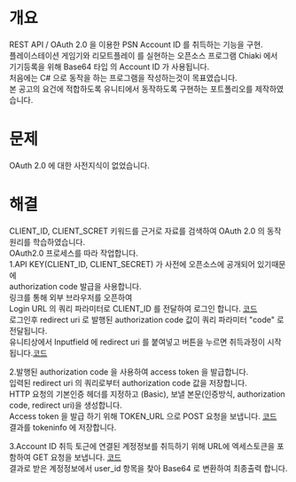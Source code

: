 # 개요
REST API / OAuth 2.0 을 이용한 PSN Account ID 를 취득하는 기능을 구현.  
플레이스테이션 게임기와 리모트플레이 를 실현하는 오픈소스 프로그램 Chiaki 에서  
기기등록을 위해 Base64 타입 의 Account ID 가 사용됩니다.  
처음에는 C# 으로 동작을 하는 프로그램을 작성하는것이 목표였습니다.  
본 공고의 요건에 적합하도록 유니티에서 동작하도록 구현하는 포트폴리오를 제작하였습니다.
         
# 문제
OAuth 2.0 에 대한 사전지식이 없었습니다.
# 해결 
CLIENT_ID, CLIENT_SCRET 키워드를 근거로 자료를 검색하여 OAuth 2.0 의 동작 원리를 학습하였습니다.  
OAuth2.0 프로세스를 따라 작업합니다.  
1.API KEY(CLIENT_ID, CLIENT_SECRET) 가 사전에 오픈소스에 공개되어 있기때문에  
authorization code 발급을 사용합니다.  
링크를 통해 외부 브라우저를 오픈하여  
Login URL 의 쿼리 파라미터로 CLIENT_ID 를 전달하여 로그인 합니다. [코드](https://github.com/hongjeongyun/Unity_Portpolio1/commit/200e4590a92ea992e92efbd79a0cd0bb65bae3b0#diff-59608a8a40d909c99dc7d68c516a10b8a36370ff370b3b84309121cc95831302R8)  
로그인후 redirect uri 로 발행된 authorization code 값이 쿼리 파라미터 "code" 로 전달됩니다.  
유니티상에서 Inputfield 에 redirect uri 를 붙여넣고 버튼을 누르면 취득과정이 시작됩니다.[코드](https://github.com/hongjeongyun/Unity_Portpolio1/commit/88dd894fe7b9bc2273352a5b19d028ac6948d3a8#diff-35a684e4cdb0e6bc8e5788f2a5afc0e4e35a2b293b3e353900dc4a8e43b589dbR16)

2.발행된 authorization code 을 사용하여 access token 을 발급합니다.  
입력된 redirect uri 의 쿼리로부터 authorization code 값을 저장합니다.  
HTTP 요청의 기본인증 헤더를 지정하고 (Basic), 보낼 본문(인증방식, authorization code, redirect uri)을 생성합니다.  
Access token 을 발급 하기 위해 TOKEN_URL 으로 POST 요청을 보냅니다. [코드](https://github.com/hongjeongyun/Unity_Portpolio1/commit/ac32e088cf2427becd9566d32dbd8a14683a8859#diff-32b174d1270b0b5600e4017a939636bdbdf5a4c35b79aa37ebdd477791ca86b8R33)  
결과를 tokeninfo 에 저장합니다.

3.Account ID 취득
토근에 연결된 계정정보를 취득하기 위해 URL에 엑세스토큰을 포함하여 GET 요청을 보냅니다. [코드](https://github.com/hongjeongyun/Unity_Portpolio1/commit/ae4910075821b5ebdb4a8c48408f49ed5893adc9#diff-32b174d1270b0b5600e4017a939636bdbdf5a4c35b79aa37ebdd477791ca86b8R43)  
결과로 받은 계정정보에서 user_id 항목을 찾아 Base64 로 변환하여 최종출력 합니다.
